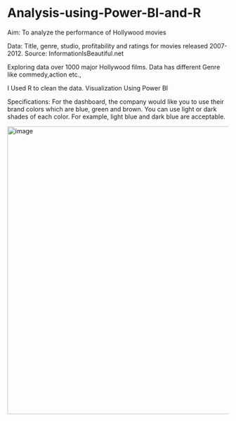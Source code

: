 # Analysis-using-Power-BI-and-R
Aim: To analyze the performance of Hollywood movies 

Data: Title, genre, studio, profitability and ratings for movies released 2007-2012. 
Source: InformationIsBeautiful.net 

Exploring data over 1000 major Hollywood films.
Data has different Genre like commedy,action etc.,

I Used R to clean the data.
Visualization Using Power BI

Specifications: For the dashboard, the company would like you to use their brand colors which are blue, green and brown. You can use light or dark shades of each color. For example, light blue and dark blue are acceptable. 

<img width="656" alt="image" src="https://user-images.githubusercontent.com/119513176/208437729-b1d10566-093e-4922-8692-1dd570bf07c1.png">



